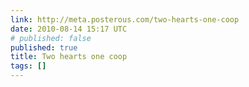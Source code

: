 ```yaml
---
link: http://meta.posterous.com/two-hearts-one-coop
date: 2010-08-14 15:17 UTC
# published: false
published: true
title: Two hearts one coop
tags: []
---
```



